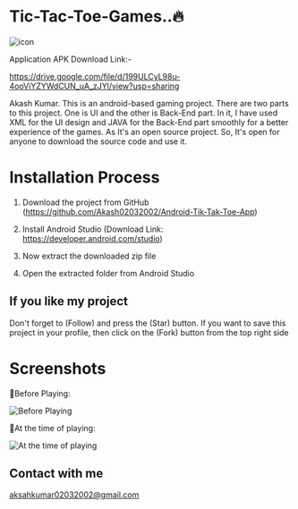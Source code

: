 # Tic-Tac-Toe-Games..🔥

![icon](https://github.com/Akash02032002/Android-Tik-Tak-Toe-App/assets/84145371/c6694791-137e-49c5-8b47-e8ed07f5839d)

Application APK Download Link:-

https://drive.google.com/file/d/199ULCyL98u-4ooViYZYWdCUN_uA_zJYl/view?usp=sharing

Akash Kumar. This is an android-based gaming project. There are two parts to this project. One is UI and the other is Back-End part. In it, I have used XML for the UI design and JAVA for the Back-End part smoothly for a better experience of the games. As It's an open source project. So, It's open for anyone to download the source code and use it. 

# Installation Process
01. Download the project from GitHub (https://github.com/Akash02032002/Android-Tik-Tak-Toe-App)

02. Install Android Studio (Download Link: https://developer.android.com/studio)
  
03. Now extract the downloaded zip file

05. Open the extracted folder from Android Studio


## If you like my project 
Don't forget to (Follow) and press the (Star) button. If you want to save this project in your profile, then click on the (Fork) button from the top right side


# Screenshots

📌Before Playing:

![Before Playing](https://github.com/shohan-cse/Tic-Tac-Toe-Games/blob/main/Screenshots/shohan-cse-tic-tac-toe-01.png)

📌At the time of playing:

![At the time of playing](https://github.com/shohan-cse/Tic-Tac-Toe-Games/blob/main/Screenshots/shohan-cse-tic-tac-toe-02.png)

## Contact with me
aksahkumar02032002@gmail.com


#


